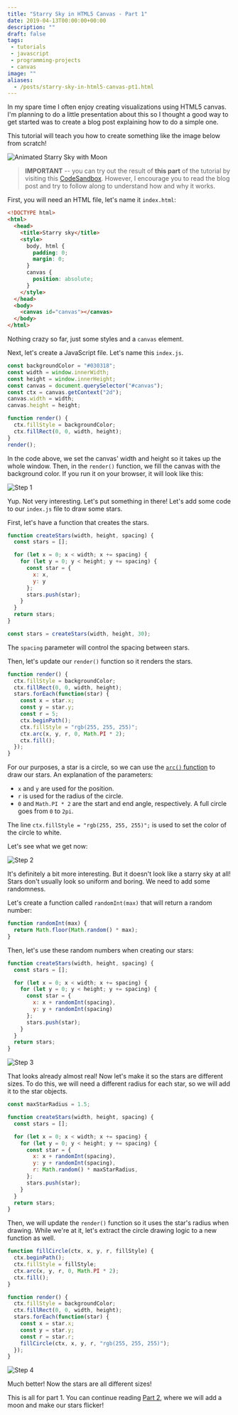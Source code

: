 ```yaml
---
title: "Starry Sky in HTML5 Canvas - Part 1"
date: 2019-04-13T00:00:00+00:00
description: ""
draft: false
tags:
 - tutorials
 - javascript
 - programming-projects
 - canvas
image: ""
aliases:
  - /posts/starry-sky-in-html5-canvas-pt1.html
---
```


In my spare time I often enjoy creating visualizations using HTML5 canvas.
I'm planning to do a little presentation about this so I thought a good way to get started was to create a blog post explaining how to do a simple one.

This tutorial will teach you how to create something like the image below from scratch!

![Animated Starry Sky with Moon](/images/screenshots/starry/moon.gif)

>**IMPORTANT** -- you can try out the result of **this part** of the tutorial by visiting this [CodeSandbox](https://codesandbox.io/s/kmrx1z6wn7?fontsize=14).
>However, I encourage you to read the blog post and try to follow along to understand how and why it works.

First, you will need an HTML file, let's name it `index.html`:

```html
<!DOCTYPE html>
<html>
  <head>
    <title>Starry sky</title>
    <style>
      body, html {
        padding: 0;
        margin: 0;
      }
      canvas {
        position: absolute;
      }
    </style>
  </head>
  <body>
    <canvas id="canvas"></canvas>
  </body>
</html>

```
Nothing crazy so far, just some styles and a `canvas` element.

Next, let's create a JavaScript file. Let's name this `index.js`.

```js
const backgroundColor = "#030318";
const width = window.innerWidth;
const height = window.innerHeight;
const canvas = document.querySelector("#canvas");
const ctx = canvas.getContext("2d");
canvas.width = width;
canvas.height = height;

function render() {
  ctx.fillStyle = backgroundColor;
  ctx.fillRect(0, 0, width, height);
}
render();
```

In the code above, we set the canvas' width and height so it takes up the whole window.
Then, in the `render()` function, we fill the canvas with the background color.
If you run it on your browser, it will look like this:

![Step 1](/images/screenshots/starry/step1.png)

Yup. Not very interesting. Let's put something in there!
Let's add some code to our `index.js` file to draw some stars.

First, let's have a function that creates the stars.
```js
function createStars(width, height, spacing) {
  const stars = [];

  for (let x = 0; x < width; x += spacing) {
    for (let y = 0; y < height; y += spacing) {
      const star = {
        x: x,
        y: y
      };
      stars.push(star);
    }
  }
  return stars;
}

const stars = createStars(width, height, 30);
```
The `spacing` parameter will control the spacing between stars.

Then, let's update our `render()` function so it renders the stars.
```js
function render() {
  ctx.fillStyle = backgroundColor;
  ctx.fillRect(0, 0, width, height);
  stars.forEach(function(star) {
    const x = star.x;
    const y = star.y;
    const r = 5;
    ctx.beginPath();
    ctx.fillStyle = "rgb(255, 255, 255)";
    ctx.arc(x, y, r, 0, Math.PI * 2);
    ctx.fill();
  });
}
```

For our purposes, a star is a circle, so we can use the [`arc()` function](https://developer.mozilla.org/en-US/docs/Web/API/CanvasRenderingContext2D/arc) to draw our stars.
An explanation of the parameters:

* `x` and `y` are used for the position.
* `r` is used for the radius of the circle.
* `0` and `Math.PI * 2` are the start and end angle, respectively.
   A full circle goes from `0` to `2pi`.

The line `ctx.fillStyle = "rgb(255, 255, 255)";` is used to set the color of the circle to white.

Let's see what we get now:

![Step 2](/images/screenshots/starry/step2.png)

It's definitely a bit more interesting. But it doesn't look like a starry sky at all!
Stars don't usually look so uniform and boring. We need to add some randomness.

Let's create a function called `randomInt(max)` that will return a random number:
```js
function randomInt(max) {
  return Math.floor(Math.random() * max);
}
```

Then, let's use these random numbers when creating our stars:
```js
function createStars(width, height, spacing) {
  const stars = [];

  for (let x = 0; x < width; x += spacing) {
    for (let y = 0; y < height; y += spacing) {
      const star = {
        x: x + randomInt(spacing),
        y: y + randomInt(spacing)
      };
      stars.push(star);
    }
  }
  return stars;
}
```

![Step 3](/images/screenshots/starry/step3.png)

That looks already almost real! Now let's make it so the stars are different sizes.
To do this, we will need a different radius for each star, so we will add it to the star objects.

```js
const maxStarRadius = 1.5;

function createStars(width, height, spacing) {
  const stars = [];

  for (let x = 0; x < width; x += spacing) {
    for (let y = 0; y < height; y += spacing) {
      const star = {
        x: x + randomInt(spacing),
        y: y + randomInt(spacing),
        r: Math.random() * maxStarRadius,
      };
      stars.push(star);
    }
  }
  return stars;
}
```

Then, we will update the `render()` function so it uses the star's radius when drawing.
While we're at it, let's extract the circle drawing logic to a new function as well.

```js
function fillCircle(ctx, x, y, r, fillStyle) {
  ctx.beginPath();
  ctx.fillStyle = fillStyle;
  ctx.arc(x, y, r, 0, Math.PI * 2);
  ctx.fill();
}

function render() {
  ctx.fillStyle = backgroundColor;
  ctx.fillRect(0, 0, width, height);
  stars.forEach(function(star) {
    const x = star.x;
    const y = star.y;
    const r = star.r;
    fillCircle(ctx, x, y, r, "rgb(255, 255, 255)");
  });
}
```

![Step 4](/images/screenshots/starry/step4.png)

Much better! Now the stars are all different sizes!

This is all for part 1. You can continue reading [Part 2](./starry-sky-in-html5-canvas-pt2.html), where we will add a moon and make our stars flicker!
